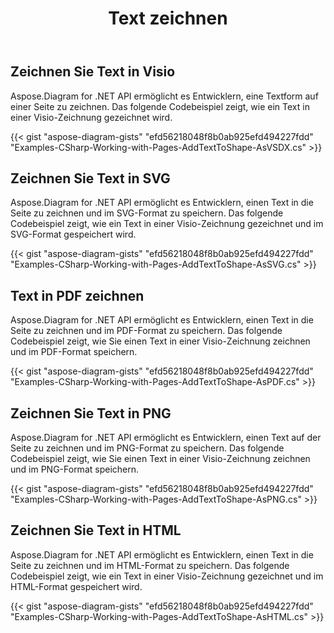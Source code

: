 ﻿---
title: Text zeichnen
type: docs
weight: 5
url: /de/net/drawing/draw-text
description: In diesem Abschnitt wird erläutert, wie Sie Text auf einer visio-Seite mit Aspose.Diagram zeichnen. Unterstützung bei der Verwendung von C# zum Zeichnen von Text und zum Speichern als PDF, SVG, HTML, Bild, XPS und andere Formate.
---
## **Zeichnen Sie Text in Visio**
Aspose.Diagram for .NET API ermöglicht es Entwicklern, eine Textform auf einer Seite zu zeichnen. Das folgende Codebeispiel zeigt, wie ein Text in einer Visio-Zeichnung gezeichnet wird.

{{< gist "aspose-diagram-gists" "efd56218048f8b0ab925efd494227fdd" "Examples-CSharp-Working-with-Pages-AddTextToShape-AsVSDX.cs" >}}

## **Zeichnen Sie Text in SVG**
Aspose.Diagram for .NET API ermöglicht es Entwicklern, einen Text in die Seite zu zeichnen und im SVG-Format zu speichern. Das folgende Codebeispiel zeigt, wie ein Text in einer Visio-Zeichnung gezeichnet und im SVG-Format gespeichert wird.

{{< gist "aspose-diagram-gists" "efd56218048f8b0ab925efd494227fdd" "Examples-CSharp-Working-with-Pages-AddTextToShape-AsSVG.cs" >}}

## **Text in PDF zeichnen**
Aspose.Diagram for .NET API ermöglicht es Entwicklern, einen Text in die Seite zu zeichnen und im PDF-Format zu speichern. Das folgende Codebeispiel zeigt, wie Sie einen Text in einer Visio-Zeichnung zeichnen und im PDF-Format speichern.

{{< gist "aspose-diagram-gists" "efd56218048f8b0ab925efd494227fdd" "Examples-CSharp-Working-with-Pages-AddTextToShape-AsPDF.cs" >}}

## **Zeichnen Sie Text in PNG**
Aspose.Diagram for .NET API ermöglicht es Entwicklern, einen Text auf der Seite zu zeichnen und im PNG-Format zu speichern. Das folgende Codebeispiel zeigt, wie Sie einen Text in einer Visio-Zeichnung zeichnen und im PNG-Format speichern.

{{< gist "aspose-diagram-gists" "efd56218048f8b0ab925efd494227fdd" "Examples-CSharp-Working-with-Pages-AddTextToShape-AsPNG.cs" >}}

## **Zeichnen Sie Text in HTML**
Aspose.Diagram for .NET API ermöglicht es Entwicklern, einen Text in die Seite zu zeichnen und im HTML-Format zu speichern. Das folgende Codebeispiel zeigt, wie ein Text in einer Visio-Zeichnung gezeichnet und im HTML-Format gespeichert wird.

{{< gist "aspose-diagram-gists" "efd56218048f8b0ab925efd494227fdd" "Examples-CSharp-Working-with-Pages-AddTextToShape-AsHTML.cs" >}}
